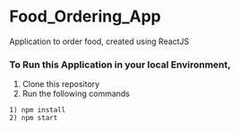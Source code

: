 # Food_Ordering_App
Application to order food, created using ReactJS 

### To Run this Application in your local Environment, 
1) Clone this repository 
2) Run the following commands 

```
1) npm install 
2) npm start
```
